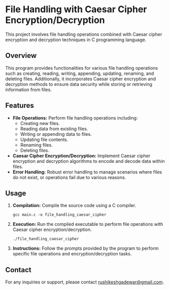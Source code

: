 # File Handling with Caesar Cipher Encryption/Decryption

This project involves file handling operations combined with Caesar cipher encryption and decryption techniques in C programming language.

## Overview

This program provides functionalities for various file handling operations such as creating, reading, writing, appending, updating, renaming, and deleting files. Additionally, it incorporates Caesar cipher encryption and decryption methods to ensure data security while storing or retrieving information from files.

## Features

- **File Operations:** Perform file handling operations including:
  - Creating new files.
  - Reading data from existing files.
  - Writing or appending data to files.
  - Updating file contents.
  - Renaming files.
  - Deleting files.
- **Caesar Cipher Encryption/Decryption:** Implement Caesar cipher encryption and decryption algorithms to encode and decode data within files.
- **Error Handling:** Robust error handling to manage scenarios where files do not exist, or operations fail due to various reasons.

## Usage

1. **Compilation:** Compile the source code using a C compiler.
   ```
   gcc main.c -o file_handling_caesar_cipher
   ```
2. **Execution:** Run the compiled executable to perform file operations with Caesar cipher encryption/decryption.
   ```
   ./file_handling_caesar_cipher
   ```
3. **Instructions:** Follow the prompts provided by the program to perform specific file operations and encryption/decryption tasks.

## Contact

For any inquiries or support, please contact rushikeshgadewar@gmail.com.
